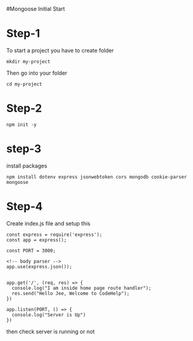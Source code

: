 #Mongoose Initial Start

# Step-1

To start a project you have to create folder
~~~
mkdir my-project
~~~

Then go into your folder

~~~
cd my-project
~~~

# Step-2
~~~
npm init -y
~~~

# step-3
install packages

~~~
npm install dotenv express jsonwebtoken cors mongodb cookie-parser mongoose
~~~

# Step-4

Create index.js file and setup this
~~~
const express = require('express');
const app = express();

const PORT = 3000;

<!-- body parser -->
app.use(express.json());


app.get('/', (req, res) => {
  console.log("I am inside home page route handler");
  res.send("Hello Jee, Welcome to CodeHelp");
})

app.listen(PORT, () => {
  console.log("Server is Up")
})
~~~

then check server is running or not